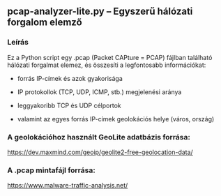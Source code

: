 ## pcap-analyzer-lite.py – Egyszerű hálózati forgalom elemző

### Leírás

Ez a Python script egy .pcap (Packet CAPture = PCAP) fájlban található hálózati forgalmat elemez, és összesíti a legfontosabb információkat:

 - forrás IP-címek és azok gyakorisága

 - IP protokollok (TCP, UDP, ICMP, stb.) megjelenési aránya

 - leggyakoribb TCP és UDP célportok

 - valamint az egyes forrás IP-címek geolokációs helye (város, ország)

### A geolokációhoz használt GeoLite adatbázis forrása:

https://dev.maxmind.com/geoip/geolite2-free-geolocation-data/

### A .pcap mintafájl forrása:

https://www.malware-traffic-analysis.net/
